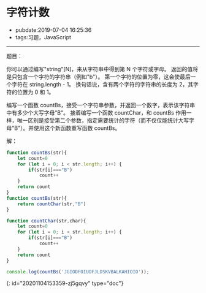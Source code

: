 # 字符计数

- pubdate:2019-07-04 16:25:36
- tags:习题，JavaScript

---

题目：

你可以通过编写"string"[N]，来从字符串中得到第 N 个字符或字母。 返回的值将是只包含一个字符的字符串（例如"b"）。 第一个字符的位置为零，这会使最后一个字符在 string.length - 1。 换句话说，含有两个字符的字符串的长度为 2，其字符的位置为 0 和 1。

编写一个函数 countBs，接受一个字符串参数，并返回一个数字，表示该字符串中有多少个大写字母"B"。
接着编写一个函数 countChar，和 countBs 作用一样，唯一区别是接受第二个参数，指定需要统计的字符（而不仅仅能统计大写字母"B"）。并使用这个新函数重写函数 countBs。

解：

````javascript
function countBs(str){
    let count=0
    for (let i = 0; i < str.length; i++) {
        if(str[i]==="B")
            count++
    }
    return count
}
function countBs(str){
    return countChar(str,"B")
}

function countChar(str,char){
    let count=0
    for (let i = 0; i < str.length; i++) {
        if(str[i]==="B")
            count++
    }
    return count
}

console.log(countBs('JGIODFOIUOFJLDSKVBALKAHIOIO'));
````


{: id="20201104153359-zj5gqvy" type="doc"}
